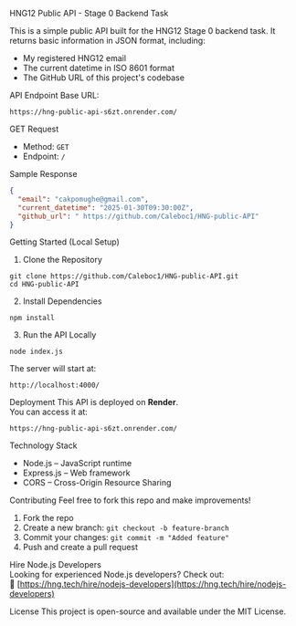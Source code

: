 HNG12 Public API - Stage 0 Backend Task  

This is a simple public API built for the HNG12 Stage 0 backend task. It returns basic information in JSON format, including:  
- My registered HNG12 email  
- The current datetime in ISO 8601 format  
- The GitHub URL of this project's codebase  

API Endpoint 
Base URL:  
```
https://hng-public-api-s6zt.onrender.com/
```

GET Request  
- Method: `GET`
- Endpoint: `/`

Sample Response
```json
{
  "email": "cakpomughe@gmail.com",
  "current_datetime": "2025-01-30T09:30:00Z",
  "github_url": " https://github.com/Caleboc1/HNG-public-API"
}
```

Getting Started (Local Setup) 

1. Clone the Repository 
```
git clone https://github.com/Caleboc1/HNG-public-API.git
cd HNG-public-API
```

2. Install Dependencies  
```
npm install
```
3. Run the API Locally 
```
node index.js
```
The server will start at:  
```
http://localhost:4000/
```


Deployment
This API is deployed on **Render**.  
You can access it at:  
```
https://hng-public-api-s6zt.onrender.com/
```


Technology Stack 
- Node.js – JavaScript runtime  
- Express.js – Web framework  
- CORS – Cross-Origin Resource Sharing  



Contributing
Feel free to fork this repo and make improvements!  
1. Fork the repo  
2. Create a new branch: `git checkout -b feature-branch`  
3. Commit your changes: `git commit -m "Added feature"`  
4. Push and create a pull request  



Hire Node.js Developers  
Looking for experienced Node.js developers? Check out:  
🔗 [https://hng.tech/hire/nodejs-developers](https://hng.tech/hire/nodejs-developers)  

License
This project is open-source and available under the MIT License.  
